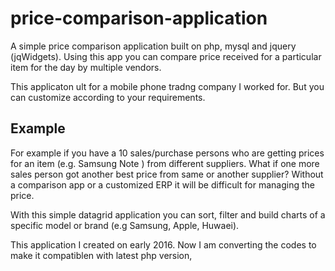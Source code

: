 # price-comparison-application
A simple price comparison application built on php, mysql and jquery (jqWidgets). Using this app you can compare price received for a particular item for the day by multiple vendors.

This applicaton ult for a mobile phone tradng company I worked for. But you can customize according to your requirements.

## Example

For example if you have a 10 sales/purchase persons who are getting prices for an item (e.g. Samsung Note <specific model>) from different suppliers. What if one more sales person got another best price from same or another supplier? Without a comparison app or a customized ERP it will be difficult for managing the price.

With this simple datagrid application you can sort, filter and build charts of a specific model or brand (e.g Samsung, Apple, Huwaei).

This application I created on early 2016. Now I am converting the codes to make it compatiblen with latest php version,
